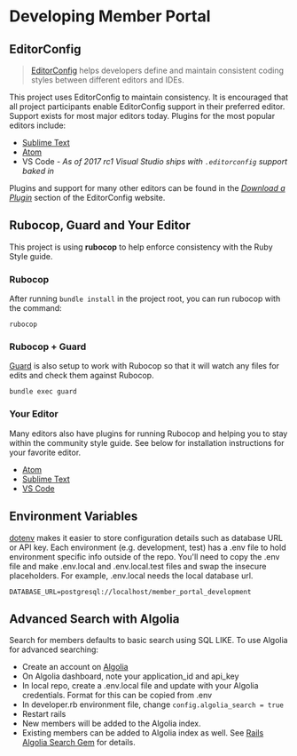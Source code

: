 # Developing Member Portal

## EditorConfig

> [EditorConfig](http://editorconfig.org) helps developers define and maintain consistent coding styles between different editors and IDEs.

This project uses EditorConfig to maintain consistency. It is encouraged that all project participants enable EditorConfig support in their preferred editor. Support exists for most major editors today. Plugins for the most popular editors include:

* [Sublime Text](https://github.com/sindresorhus/editorconfig-sublime#readme)
* [Atom](https://github.com/sindresorhus/atom-editorconfig#readme)
* VS Code - _As of 2017 rc1 Visual Studio ships with `.editorconfig` support baked in_

Plugins and support for many other editors can be found in the _[Download a Plugin](http://editorconfig.org/#download)_ section of the EditorConfig website.

## Rubocop, Guard and Your Editor

This project is using **rubocop** to help enforce consistency with the Ruby Style guide.

### Rubocop

After running `bundle install` in the project root, you can run rubocop with the command:

```
rubocop
```

### Rubocop + Guard
[Guard](https://github.com/guard/guard) is also setup to work with Rubocop so that it will watch any files for edits and check them against Rubocop.

```
bundle exec guard
```

### Your Editor
Many editors also have plugins for running Rubocop and helping you to stay within the community style guide. See below for installation instructions for your favorite editor.

* [Atom](https://atom.io/packages/linter-rubocop)
* [Sublime Text](https://github.com/SublimeLinter/SublimeLinter-rubocop)
* [VS Code](https://github.com/misogi/vscode-ruby-rubocop)

## Environment Variables
[dotenv](https://github.com/bkeepers/dotenv) makes it easier to store configuration details
such as database URL or API key.  Each environment (e.g. development, test) has a .env file to hold environment specific info outside of the repo.  You'll need to copy the .env file and make .env.local and .env.local.test files and swap the insecure placeholders.  For example, .env.local needs the local database url.

```
DATABASE_URL=postgresql://localhost/member_portal_development
```

## Advanced Search with Algolia

Search for members defaults to basic search using SQL LIKE.  To use Algolia for advanced searching:

* Create an account on [Algolia](https://www.algolia.com)
* On Algolia dashboard, note your application_id and api_key
* In local repo, create a .env.local file and update with your Algolia credentials.  Format for this can be copied from .env
* In developer.rb environment file, change `config.algolia_search = true`
* Restart rails
* New members will be added to the Algolia index.
* Existing members can be added to Algolia index as well.  See [Rails Algolia Search Gem](https://github.com/algolia/algoliasearch-rails) for details.
